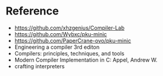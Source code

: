 # Reference

- <https://github.com/xhzgenius/Compiler-Lab>
- <https://github.com/Wybxc/pku-minic>
- <https://github.com/PaperCrane-ovo/pku-minic>
- Engineering a compiler 3rd editon
- Compilers: principles, techniques, and tools
- Modern Compiler Implementation in C: Appel, Andrew W.
- crafting interpreters
